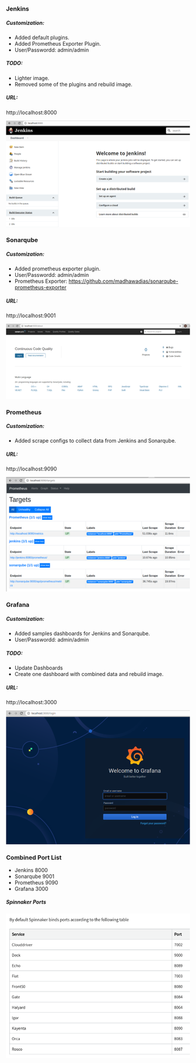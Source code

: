 ### Jenkins
##### Customization: 
- Added default plugins. 
- Added Prometheus Exporter Plugin. 
- User/Passwordd: admin/admin
##### TODO: 
- Lighter image. 
- Removed some of the plugins and rebuild image.
##### URL:
http://localhost:8000

![Jenkins](/images/jenkins.png)

### Sonarqube
##### Customization: 
- Added prometheus exporter plugin. 
- User/Passwordd: admin/admin
- Prometheus Exporter: https://github.com/madhawadias/sonarqube-prometheus-exporter
##### URL:
http://localhost:9001

![Sonarqube](/images/sonarqube.png)

### Prometheus
##### Customization: 
- Added scrape configs to collect data from Jenkins and Sonarqube.
##### URL:
http://localhost:9090

![Prometheus](/images/prometheus.png)

### Grafana
##### Customization: 
- Added samples dashboards for Jenkins and Sonarqube. 
- User/Passwordd: admin/admin
##### TODO: 
- Update Dashboards
- Create one dashboard with combined data and rebuild image. 
##### URL:
http://localhost:3000

![Grafana](/images/grafana.png)


### Combined Port List
- Jenkins 8000
- Sonarqube 9001
- Prometheus 9090
- Grafana 3000
##### Spinnaker Ports
![Spinnaker Ports](/images/spinnakerports.png)


